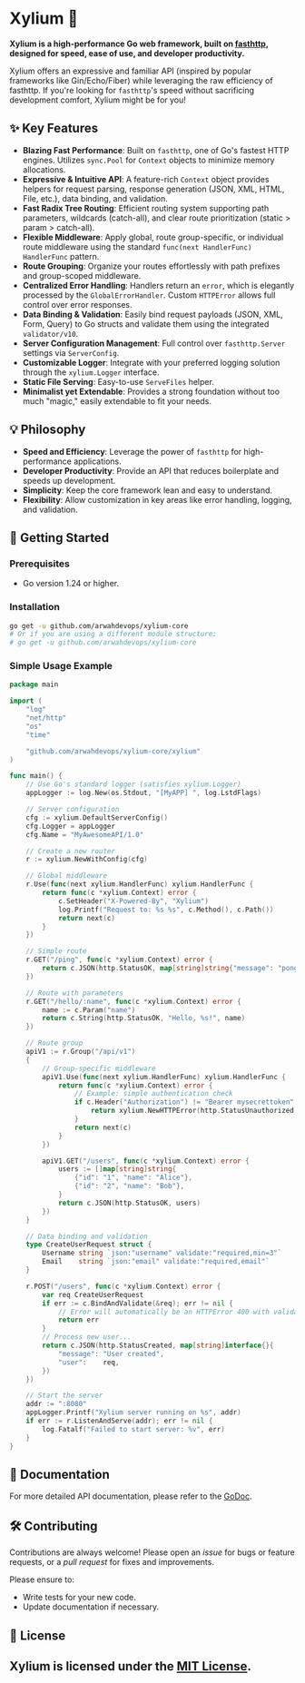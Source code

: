 # Xylium 🚀

**Xylium is a high-performance Go web framework, built on [fasthttp](https://github.com/valyala/fasthttp), designed for speed, ease of use, and developer productivity.**

Xylium offers an expressive and familiar API (inspired by popular frameworks like Gin/Echo/Fiber) while leveraging the raw efficiency of fasthttp. If you're looking for `fasthttp`'s speed without sacrificing development comfort, Xylium might be for you!

## ✨ Key Features

*   **Blazing Fast Performance**: Built on `fasthttp`, one of Go's fastest HTTP engines. Utilizes `sync.Pool` for `Context` objects to minimize memory allocations.
*   **Expressive & Intuitive API**: A feature-rich `Context` object provides helpers for request parsing, response generation (JSON, XML, HTML, File, etc.), data binding, and validation.
*   **Fast Radix Tree Routing**: Efficient routing system supporting path parameters, wildcards (catch-all), and clear route prioritization (static > param > catch-all).
*   **Flexible Middleware**: Apply global, route group-specific, or individual route middleware using the standard `func(next HandlerFunc) HandlerFunc` pattern.
*   **Route Grouping**: Organize your routes effortlessly with path prefixes and group-scoped middleware.
*   **Centralized Error Handling**: Handlers return an `error`, which is elegantly processed by the `GlobalErrorHandler`. Custom `HTTPError` allows full control over error responses.
*   **Data Binding & Validation**: Easily bind request payloads (JSON, XML, Form, Query) to Go structs and validate them using the integrated `validator/v10`.
*   **Server Configuration Management**: Full control over `fasthttp.Server` settings via `ServerConfig`.
*   **Customizable Logger**: Integrate with your preferred logging solution through the `xylium.Logger` interface.
*   **Static File Serving**: Easy-to-use `ServeFiles` helper.
*   **Minimalist yet Extendable**: Provides a strong foundation without too much "magic," easily extendable to fit your needs.

## 💡 Philosophy

*   **Speed and Efficiency**: Leverage the power of `fasthttp` for high-performance applications.
*   **Developer Productivity**: Provide an API that reduces boilerplate and speeds up development.
*   **Simplicity**: Keep the core framework lean and easy to understand.
*   **Flexibility**: Allow customization in key areas like error handling, logging, and validation.

## 🚀 Getting Started

### Prerequisites

*   Go version 1.24 or higher.

### Installation

```bash
go get -u github.com/arwahdevops/xylium-core
# Or if you are using a different module structure:
# go get -u github.com/arwahdevops/xylium-core
```

### Simple Usage Example

```go
package main

import (
	"log"
	"net/http"
	"os"
	"time"

	"github.com/arwahdevops/xylium-core/xylium"
)

func main() {
	// Use Go's standard logger (satisfies xylium.Logger)
	appLogger := log.New(os.Stdout, "[MyAPP] ", log.LstdFlags)

	// Server configuration
	cfg := xylium.DefaultServerConfig()
	cfg.Logger = appLogger
	cfg.Name = "MyAwesomeAPI/1.0"

	// Create a new router
	r := xylium.NewWithConfig(cfg)

	// Global middleware
	r.Use(func(next xylium.HandlerFunc) xylium.HandlerFunc {
		return func(c *xylium.Context) error {
			c.SetHeader("X-Powered-By", "Xylium")
			log.Printf("Request to: %s %s", c.Method(), c.Path())
			return next(c)
		}
	})

	// Simple route
	r.GET("/ping", func(c *xylium.Context) error {
		return c.JSON(http.StatusOK, map[string]string{"message": "pong"})
	})

	// Route with parameters
	r.GET("/hello/:name", func(c *xylium.Context) error {
		name := c.Param("name")
		return c.String(http.StatusOK, "Hello, %s!", name)
	})

	// Route group
	apiV1 := r.Group("/api/v1")
	{
		// Group-specific middleware
		apiV1.Use(func(next xylium.HandlerFunc) xylium.HandlerFunc {
			return func(c *xylium.Context) error {
				// Example: simple authentication check
				if c.Header("Authorization") != "Bearer mysecrettoken" {
					return xylium.NewHTTPError(http.StatusUnauthorized, "Unauthorized")
				}
				return next(c)
			}
		})

		apiV1.GET("/users", func(c *xylium.Context) error {
			users := []map[string]string{
				{"id": "1", "name": "Alice"},
				{"id": "2", "name": "Bob"},
			}
			return c.JSON(http.StatusOK, users)
		})
	}

	// Data binding and validation
	type CreateUserRequest struct {
		Username string `json:"username" validate:"required,min=3"`
		Email    string `json:"email" validate:"required,email"`
	}

	r.POST("/users", func(c *xylium.Context) error {
		var req CreateUserRequest
		if err := c.BindAndValidate(&req); err != nil {
			// Error will automatically be an HTTPError 400 with validation details
			return err
		}
		// Process new user...
		return c.JSON(http.StatusCreated, map[string]interface{}{
			"message": "User created",
			"user":    req,
		})
	})

	// Start the server
	addr := ":8080"
	appLogger.Printf("Xylium server running on %s", addr)
	if err := r.ListenAndServe(addr); err != nil {
		log.Fatalf("Failed to start server: %v", err)
	}
}
```

## 📖 Documentation

For more detailed API documentation, please refer to the [GoDoc](https://pkg.go.dev/github.com/arwahdevops/xylium).

## 🛠️ Contributing

Contributions are always welcome! Please open an *issue* for bugs or feature requests, or a *pull request* for fixes and improvements.

Please ensure to:
*   Write tests for your new code.
*   Update documentation if necessary.

## 📜 License

Xylium is licensed under the [MIT License](LICENSE).
---
